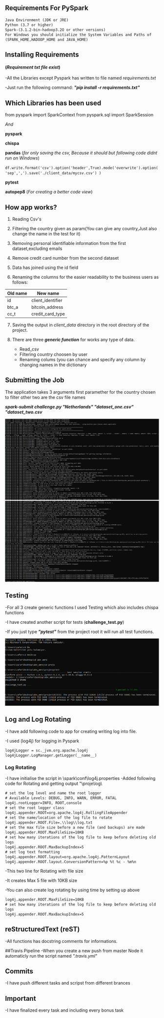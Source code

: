 ## Requirements For PySpark
```
Java Environment (JDK or JRE)
Python (3.7 or higher)
Spark-(3.1.2-bin-hadoop3.2O or other versions)
For Windows you should initialize the System Variables and Paths of 
(SPARK_HOME,HADOOP_HOME and JAVA_HOME)
```
## Installing Requirements 
#### (_Requirement txt file exist_)

-All the Libraries except Pyspark has written to file named _requirements.txt_

-Just run the following command: _**"pip install -r requirements.txt"**_

## Which Libraries has been used
from pyspark import SparkContext
from pyspark.sql import SparkSession

_And_

**pyspark**

**chispa**

**pandas** (_for only saving the csv, Because it should but following code didnt run on Windows_)

`
df.write.format('csv').option('header',True).mode('overwrite').option('sep',',').save('./client_data/mycsv.csv') )
`

**pytest**

**autopep8** (_For creating a better code view_)



## How app works?

1. Reading Csv's 

2. Filtering the country given as param(You can give any country,Just also change the name in the test for it)

3. Removing personal identifiable information from the first dataset,excluding emails

4. Remove credit card number from the second dataset

5. Data has joined using the id field

6. Renaming the columns for the easier readability to the business users as follows:

|Old name|New name         |
|--------|-----------------|
|id      |client_identifier|
|btc_a   |bitcoin_address  |
|cc_t    |credit_card_type |

7. Saving the output in _client_data_ directory in the root directory of the project.

8. There are three _**generic function**_ for works any type of data.
    
    * Read_csv
    * Filtering country choosen by user
    * Renaming colums 
    (you can chance and specify any column by changing names in the dictionary

## Submitting the Job
The application takes 3 arguments first paramether for the country chosen to filter other two are the csv file names

_**spark-submit challenge.py "Netherlands" "dataset_one.csv" "dataset_two.csv**_

![spark-submit_ss_1.png](spark-submit_ss_1.png)
![spark-submit_ss_2.png](spark-submit_ss_2.png)

## Testing
-For all 3 create generic functions I used Testing which also includes chispa functions

-I have created another script for tests (**challenge_test.py**)

-If you just type _**"pytest"**_ from the project root it will run all test functions.

![py_test_ss.png](pytest_ss.png)

## Log and Log Rotating
-I have add following code to app for creating writing log into file.

-I used (log4j) for logging in Pyspark
```
log4jLogger = sc._jvm.org.apache.log4j
log4jLogger.LogManager.getLogger(__name__)
```
### Log Rotating
-I have initialise the script in \spark\conf\log4j.properties
-Added following code for Rotating and getting output "\proje\log\ 

```
# set the log level and name the root logger
# Available Levels: DEBUG, INFO, WARN, ERROR, FATAL
log4j.rootLogger=INFO, ROOT,console
# set the root logger class
log4j.appender.ROOT=org.apache.log4j.RollingFileAppender
# set the name/location of the log file to rotate
log4j.appender.ROOT.File=.\\log\\log.txt
# set the max file size before a new file (and backups) are made
log4j.appender.ROOT.MaxFileSize=10KB
# set how many iterations of the log file to keep before deleting old logs
log4j.appender.ROOT.MaxBackupIndex=5
# set log text formatting
log4j.appender.ROOT.layout=org.apache.log4j.PatternLayout
log4j.appender.ROOT.layout.ConversionPattern=%p %t %c - %m%n
```
-This two line for Rotating with file size

-It creates Max 5 file with 10KB size

-You can also create log rotating by using time by setting up above
```
log4j.appender.ROOT.MaxFileSize=10KB
# set how many iterations of the log file to keep before deleting old logs
log4j.appender.ROOT.MaxBackupIndex=5
```
## reStructuredText (reST) 
-All functions has docstring comments for informations.

##Travis Pipeline
-When you create a new push from master Node it automaticly run the script
named _".travis.yml"_

## Commits 
-I have push different tasks and scripst from different brances

## Important 

-I have finalized every task and including every bonus task
